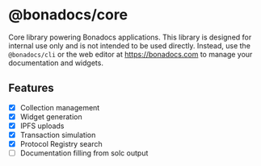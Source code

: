 # @bonadocs/core

Core library powering Bonadocs applications. This library is designed for internal
use only and is not intended to be used directly. Instead, use the `@bonadocs/cli`
or the web editor at https://bonadocs.com to manage your documentation and widgets.

## Features

- [x] Collection management
- [x] Widget generation
- [x] IPFS uploads
- [x] Transaction simulation
- [x] Protocol Registry search
- [ ] Documentation filling from solc output
